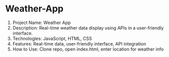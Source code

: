 # Weather-App
1. Project Name: Weather App
2. Description: Real-time weather data display using APIs in a user-friendly interface.
3. Technologies: JavaScript, HTML, CSS
4. Features: Real-time data, user-friendly interface, API integration
5. How to Use: Clone repo, open index.html, enter location for weather info
